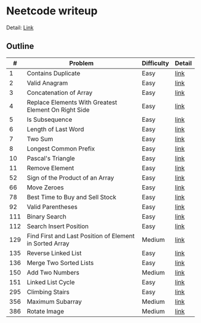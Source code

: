 # Neetcode writeup
Detail: [Link](https://neetcode.io/)

## Outline
|#|Problem|Difficulty|Detail|
|-|-|-|-|
|1|Contains Duplicate|Easy|[link](./contains_duplicate/contains_duplicate.md)|
|2|Valid Anagram|Easy|[link](./valid_anagram/valid_anagram.md)|
|3|Concatenation of Array|Easy|[link](./concatenation_of_array/concatenation_of_array.md)|
|4|Replace Elements With Greatest Element On Right Side|Easy|[link](./replace_elements_with_greatest_element_on_right_side/replace_elements_with_greatest_element_on_right_side.md)|
|5|Is Subsequence|Easy|[link](./is_subsequence/is_subsequence.md)|
|6|Length of Last Word|Easy|[link](./length_of_last_word/length_of_last_word.md)|
|7|Two Sum|Easy|[link](./two_sum/two_sum.md)|
|8|Longest Common Prefix|Easy|[link](./longest_common_prefix/longest_common_prefix.md)|
|10|Pascal's Triangle|Easy|[link](./pascals_triangle/pascals_triangle.md)|
|11|Remove Element|Easy|[link](./remove_element/remove_element.md)|
|52|Sign of the Product of an Array|Easy|[link](./sign_of_the_product_of_an_array/sign_of_the_product_of_an_array.md)|
|66|Move Zeroes|Easy|[link](./move_zeroes/move_zeroes.md)|
|78|Best Time to Buy and Sell Stock|Easy|[link](./best_time_to_buy_and_sell_stock/best_time_to_buy_and_sell_stock.md)|
|92|Valid Parentheses|Easy|[link](./valid_parentheses/valid_parentheses.md)|
|111|Binary Search|Easy|[link](./binary_search/binary_search.md)|
|112|Search Insert Position|Easy|[link](./search_insert_position/search_insert_position.md)|
|129|Find First and Last Position of Element in Sorted Array|Medium|[link](./find_first_and_last_position_of_element_in_sorted_array/find_first_and_last_position_of_element_in_sorted_array.md)|
|135|Reverse Linked List|Easy|[link](./reverse_linked_list/reverse_linked_list.md)|
|136|Merge Two Sorted Lists|Easy|[link](./merge_two_sorted_lists/merge_two_sorted_lists.md)|
|150|Add Two Numbers|Medium|[link](./add_two_numbers/add_two_numbers.md)|
|151|Linked List Cycle|Easy|[link](./linked_list_cycle/linked_list_cycle.md)|
|295|Climbing Stairs|Easy|[link](./climbing_stairs/climbing_stairs.md)|
|356|Maximum Subarray|Medium|[link](./maximum_subarray/maximum_subarray.md)|
|386|Rotate Image|Medium|[link](./rotate_image/rotate_image.md)|
